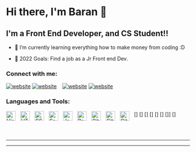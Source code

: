 
# Hi there, I'm Baran 👋 

## I'm a Front End Developer, and CS Student!!

- 🌱 I’m currently learning everything how to make money from coding :D

- 🥅 2022 Goals: Find a job as a Jr Front end Dev. 

### Connect with me:

[![website](./img/twitter-light.svg)](https://twitter.com/barannsulu/#gh-light-mode-only)
[![website](./img/twitter-dark.svg)](https://twitter.com/barannsulu/#gh-dark-mode-only)
&nbsp;&nbsp;
[![website](./img/linkedin-light.svg)](https://www.linkedin.com/in/baran-s%C3%BCl%C3%BC-565114207/#gh-light-mode-only)
[![website](./img/linkedin-dark.svg)](https://www.linkedin.com/in/baran-s%C3%BCl%C3%BC-565114207/#gh-dark-mode-only)

### Languages and Tools:

[<img align="left" alt="Visual Studio Code" width="26px" src="https://cdn.jsdelivr.net/gh/devicons/devicon/icons/vscode/vscode-original.svg" style="padding-right:10px;" />]
[<img align="left" alt="HTML5" width="26px" src="https://cdn.jsdelivr.net/gh/devicons/devicon/icons/html5/html5-original.svg" style="padding-right:10px;" />]
[<img align="left" alt="CSS3" width="26px" src="https://cdn.jsdelivr.net/gh/devicons/devicon/icons/css3/css3-original.svg" style="padding-right:10px;" />]
[<img align="left" alt="Sass" width="26px" src="https://cdn.jsdelivr.net/gh/devicons/devicon/icons/sass/sass-original.svg" style="padding-right:10px;" />]
[<img align="left" alt="JavaScript" width="26px" src="https://cdn.jsdelivr.net/gh/devicons/devicon/icons/javascript/javascript-original.svg" style="padding-right:10px;" />]
[<img align="left" alt="React" width="26px" src="https://cdn.jsdelivr.net/gh/devicons/devicon/icons/react/react-original.svg" style="padding-right:10px;" />]
[<img align="left" alt="Git" width="26px" src="https://cdn.jsdelivr.net/gh/devicons/devicon/icons/git/git-original.svg" style="padding-right:10px;" />]]
[<img align="left" alt="GitHub" width="26px" src="https://user-images.githubusercontent.com/3369400/139447912-e0f43f33-6d9f-45f8-be46-2df5bbc91289.png" style="padding-right:10px;" />](https://www.youtube.com/playlist?list=PLkwxH9e_vrAJ0WbEsFA9W3I1W-g_BTsbt#gh-dark-mode-only)
[<img align="left" alt="GitHub" width="26px" src="https://user-images.githubusercontent.com/3369400/139448065-39a229ba-4b06-434b-bc67-616e2ed80c8f.png" style="padding-right:10px;" />]

<br />
<br />

---

---

[twitter]: https://twitter.com/barannsulu
[instagram]: https://instagram.com/Barannsulu
[linkedin]: https://www.linkedin.com/in/baran-s%C3%BCl%C3%BC-565114207/
